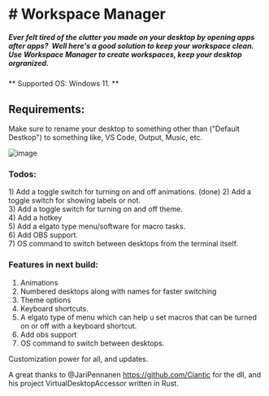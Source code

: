 <h1> # Workspace Manager </h1>
 
<h5> Ever felt tired of the clutter you made on your desktop by opening apps after apps? 
Well here's a good solution to keep your workspace clean. Use Workspace Manager to create workspaces, keep your desktop orgranized. </h5>




** Supported OS: Windows 11. **

<h2>Requirements:</h2>

Make sure to rename your desktop to something other than ("Default Destkop") to something like, VS Code, Output, Music, etc. 




![image](https://github.com/snehccurry/Workspace-Manager/assets/59841219/2eae7b7a-397c-48d0-a8b1-1e232700ec23)





<h3> Todos: </h3>
1) Add a toggle switch for turning on and off animations. (done)
2) Add a toggle switch for showing labels or not. </br>
3) Add a toggle switch for turning on and off theme. </br>
4) Add a hotkey </br>
5) Add a elgato type menu/software for macro tasks. </br>
6) Add OBS support. </br>
7) OS command to switch between desktops from the terminal itself. </br>




<h3> Features in next build:</h3>

1) Animations
2) Numbered desktops along with names for faster switching
3) Theme options
4) Keyboard shortcuts.
5) A elgato type of menu which can help u set macros that can be turned on or off with a keyboard shortcut.
6) Add obs support
7) OS command to switch between desktops.

Customization power for all, and updates.



A great thanks to @JariPennanen https://github.com/Ciantic for the dll, and his project VirtualDesktopAccessor written in Rust. 

